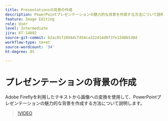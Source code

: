 ```yaml
---
title: Presentationsの背景の作成
description: PowerPointプレゼンテーションの魅力的な背景を作成する方法について説明します。
feature: Image Editing
role: User
level: Intermediate
jira: KT-14892
source-git-commit: b2ac01f2094dcf454ca322d14d0f3fe1340b530d
workflow-type: tm+mt
source-wordcount: '34'
ht-degree: 0%

---
```


# プレゼンテーションの背景の作成

Adobe Fireflyを利用したテキストから画像への変換を使用して、PowerPointプレゼンテーションの魅力的な背景を作成する方法について説明します。

>[!VIDEO](https://video.tv.adobe.com/v/3427117?quality=12&learn=on&hidetitle=true)
